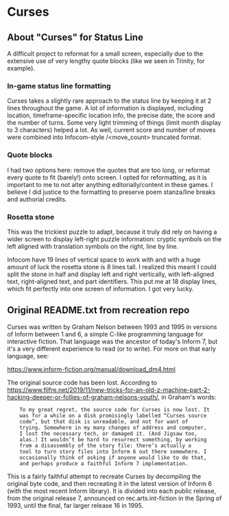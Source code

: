 # Curses

## About "Curses" for Status Line
A difficult project to reformat for a small screen, especially due to the extensive use of very lengthy quote blocks (like we seen in Trinity, for example).

### In-game status line formatting
Curses takes a slightly rare approach to the status line by keeping it at 2 lines throughout the game. A lot of information is displayed, including location, timeframe-specific location info, the precise date, the score and the number of turns. Some very light trimming of things (limit month display to 3 characters) helped a lot. As well, current score and number of moves were combined into Infocom-style <score>/<move_count> truncated format.

### Quote blocks
I had two options here: remove the quotes that are too long, or reformat every quote to fit (barely!) onto screen. I opted for reformatting, as it is important to me to not alter anything editorially/content in these games. I believe I did justice to the formatting to preserve poem stanza/line breaks and authorial credits.

### Rosetta stone
This was the trickiest puzzle to adapt, because it truly did rely on having a wider screen to display left-right puzzle information: cryptic symbols on the left aligned with translation symbols on the right, line by line.

Infocom have 19 lines of vertical space to work with and with a huge amount of luck the rosetta stone is 8 lines tall. I realized this meant I could split the stone in half and display left and right vertically, with left-aligned text, right-aligned text, and part identifiers. This put me at 18 display lines, which fit perfectly into one screen of information. I got very lucky.

## Original README.txt from recreation repo

Curses was written by Graham Nelson between 1993 and 1995 in versions
of Inform between 1 and 6, a simple C-like programming language for
interactive fiction. That language was the ancestor of today's Inform 7,
but it's a very different experience to read (or to write). For more on
that early language, see:

https://www.inform-fiction.org/manual/download_dm4.html

The original source code has been lost.  According to
https://www.filfre.net/2019/11/new-tricks-for-an-old-z-machine-part-2-hacking-deeper-or-follies-of-graham-nelsons-youth/,
in Graham's words:

        To my great regret, the source code for Curses is now lost. It
        was for a while on a disk promisingly labelled “Curses source
        code”, but that disk is unreadable, and not for want of
        trying. Somewhere in my many changes of address and computer,
        I lost the necessary tech, or damaged it. (And Jigsaw too,
        alas.) It wouldn’t be hard to resurrect something, by working
        from a disassembly of the story file: there’s actually a
        tool to turn story files into Inform 6 out there somewhere. I
        occasionally think of asking if anyone would like to do that,
        and perhaps produce a faithful Inform 7 implementation.

This is a fairly faithful attempt to recreate Curses by decompiling
the original byte code, and then recreating it in the latest version of
Inform 6 (with the most recent Inform library). It is divided
into each public release, from the original release 7, announced on
rec.arts.int-fiction in the Spring of 1993, until the final, far larger
release 16 in 1995.
